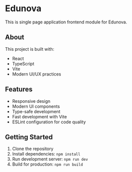 # Edunova

This is single page application frontend module for Edunova.

## About

This project is built with:

- React
- TypeScript
- Vite
- Modern UI/UX practices

## Features

- Responsive design
- Modern UI components
- Type-safe development
- Fast development with Vite
- ESLint configuration for code quality

## Getting Started

1. Clone the repository
2. Install dependencies: `npm install`
3. Run development server: `npm run dev`
4. Build for production: `npm run build`
